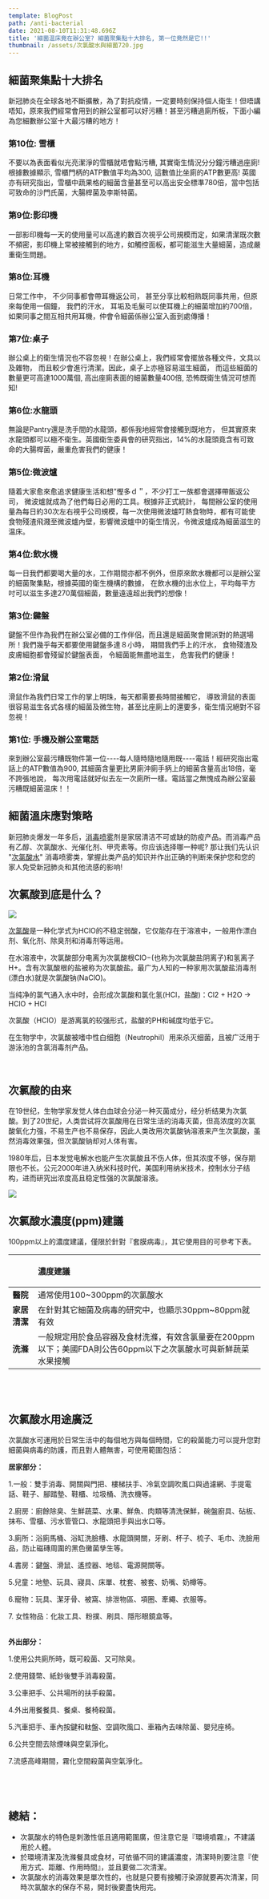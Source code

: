 ```yaml
---
template: BlogPost
path: /anti-bacterial
date: 2021-08-10T11:31:48.696Z
title: '細菌温床竟在辦公室? 細菌聚集點十大排名, 第一位竟然是它!!'
thumbnail: /assets/次氯酸水與細菌720.jpg
---
```

<!--StartFragment-->

## **細菌聚集點十大排名**

新冠肺炎在全球各地不斷擴散，為了對抗疫情，一定要時刻保持個人衛生！但唔講唔知，原來我們經常會用到的辦公室都可以好污糟！甚至污糟過廁所板，下面小編為您細數辦公室十大最污糟的地方！

### **第10位: 雪櫃**

不要以為表面看似光亮潔淨的雪櫃就唔會點污糟, 其實衛生情況分分鐘污糟過座廁! 根據數據顯示, 雪櫃門柄的ATP數值平均為300, 這數值比坐廁的ATP數更高! 英國亦有研究指出，雪櫃中蔬果格的細菌含量甚至可以高出安全標準780倍，當中包括可致命的沙門氏菌，大腸桿菌及李斯特菌。

### **第9位:影印機**

一部影印機每一天的使用量可以高達約數百次視乎公司規模而定，如果清潔既次數不頻密，影印機上常被接觸到的地方，如觸控面板，都可能滋生大量細菌，造成嚴重衛生問題。

### **第8位:耳機**

日常工作中， 不少同事都會帶耳機返公司， 甚至分享比較相熟既同事共用，但原來每使用一個鐘， 我們的汗水， 耳垢及毛髮可以使耳機上的細菌增加約700倍，如果同事之間互相共用耳機，仲會令細菌係辦公室入面到處傳播！

### **第7位:桌子**

辦公桌上的衛生情況也不容忽視！在辦公桌上，我們經常會擺放各種文件，文具以及雜物， 而且較少會進行清潔。因此，桌子上亦極容易滋生細菌， 而這些細菌的數量更可高達1000萬個, 高出座廁表面的細菌數量400倍, 恐怖既衛生情況可想而知!

### **第6位:水龍頭**

無論是Pantry還是洗手間的水龍頭，都係我地經常會接觸到既地方， 但其實原來水龍頭都可以極不衛生。英國衛生委員會的研究指出，14%的水龍頭竟含有可致命的大腸桿菌，嚴重危害我們的健康！

### **第5位:微波爐**

隨着大家愈來愈追求健康生活和想”慳多ｄ＂，不少打工一族都會選擇帶飯返公司， 微波爐就成為了他們每日必用的工具。根據非正式統計， 每間辦公室的使用量為每日約30次左右視乎公司規模，每一次使用微波爐叮熱食物時，都有可能使食物殘渣飛濺至微波爐內壁，影響微波爐中的衛生情況，令微波爐成為細菌滋生的温床。

### **第4位:飲水機**

每一日我們都要喝大量的水，工作期間亦都不例外，但原來飲水機都可以是辦公室的細菌聚集點，根據英國的衛生機構的數據， 在飲水機的出水位上，平均每平方吋可以滋生多達270萬個細菌，數量遠遠超出我們的想像！

### **第3位:鍵盤**

鍵盤不但作為我們在辦公室必備的工作伴侶，而且還是細菌聚會開派對的熱選場所！我們幾乎每天都要使用鍵盤多達８小時， 期間我們手上的汗水， 食物殘渣及皮膚細胞都會殘留於鍵盤表面， 令細菌能無盡地滋生， 危害我們的健康！

### **第2位:滑鼠**

滑鼠作為我們日常工作的掌上明珠，每天都需要長時間接觸它， 導致滑鼠的表面很容易滋生各式各樣的細菌及微生物，甚至比座廁上的還要多，衛生情況絕對不容忽視！

### **第1位: 手機及辦公室電話**

來到辦公室最污糟既物件第一位----每人隨時隨地隨用既----電話！經研究指出電話上的ATP數值為900, 其細菌含量更比男廁沖廁手抦上的細菌含量高出18倍，毫不誇張地說， 每次用電話就好似去左一次廁所一樣。電話當之無愧成為辦公室最污糟既細菌温床！！

## **細菌溫床應對策略**

新冠肺炎爆发一年多后，[消毒喷雾](https://www.k-clean.com.hk/)剂是家居清洁不可或缺的防疫产品。而消毒产品有乙醇、次氯酸水、光催化剂、甲壳素等。你应该选择哪一种呢? 那让我们先认识 "[次氯酸水](https://www.k-clean.com.hk/pages/%E7%94%A2%E5%93%81%E7%89%B9%E9%BB%9E/)" 消毒喷雾类，掌握此类产品的知识并作出正确的判断来保护您和您的家人免受新冠肺炎和其他流感的影响!

## **次氯酸到底是什么？**

![](/assets/次氯酸水HCIO-500x.jpg)

[次氯酸](https://www.k-clean.com.hk/pages/產品特點)是一种化学式为HClO的不稳定弱酸，它仅能存在于溶液中，一般用作漂白剂、氧化剂、除臭剂和消毒剂等运用。

在水溶液中，次氯酸部分电离为次氯酸根ClO−(也称为次氯酸盐阴离子)和氢离子H+。含有次氯酸根的盐被称为次氯酸盐。最广为人知的一种家用次氯酸盐消毒剂(漂白水)就是次氯酸钠(NaClO)。

当纯净的氯气通入水中时，会形成次氯酸和氯化氢(HCl，盐酸)：Cl2 + H2O → HClO + HCl

次氯酸（HClO）是游离氯的较强形式，盐酸的PH和碱度均低于它。

在生物学中，次氯酸被嗜中性白细胞（Neutrophil）用来杀灭细菌，且被广泛用于游泳池的含氯消毒剂产品。

<br>

## **次氯酸的由来**

在19世纪，生物学家发觉人体白血球会分泌一种灭菌成分，经分析结果为次氯酸。到了20世纪，人类尝试将次氯酸用在日常生活的消毒灭菌，但高浓度的次氯酸氧化力强，不易生产也不易保存，因此人类改用次氯酸钠溶液来产生次氯酸，虽然消毒效果强，但次氯酸钠却对人体有害。

1980年后，日本发觉电解水也能产生次氯酸且不伤人体，但其浓度不够，保存期限也不长。公元2000年进入纳米科技时代，美国利用纳米技术，控制水分子结构，进而研究出浓度高且稳定性强的次氯酸溶液。

![](/assets/次氯酸水與細菌720.jpg)

## **次氯酸水濃度(ppm)建議**

100ppm以上的濃度建議，僅限於針對『套膜病毒』，其它使用目的可參考下表。

|          | <p align=left>濃度建議                                                           |
| -------- | -------------------------------------------------------------- |
| **醫院**   | 通常使用100~300ppm的次氯酸水                                            |
| **家居清潔** | 在針對其它細菌及病毒的研究中，也顯示30ppm~80ppm就有效                               |
| **洗滌**   | 一般規定用於食品容器及食材洗滌，有效含氯量要在200ppm以下；美國FDA則公告60ppm以下之次氯酸水可與新鮮蔬菜水果接觸 |

## **<br>**

## **次氯酸水用途廣泛**

次氯酸水可運用於日常生活中的每個地方與每個時間，它的殺菌能力可以提升您對細菌與病毒的防護，而且對人體無害，可使用範圍包括：

**居家部分：**

1.一般：雙手消毒、開關與門把、樓梯扶手、冷氣空調吹風口與過濾網、手提電話、鞋子、腳踏墊、鞋櫃、垃圾桶、洗衣機等。

2.廚房：廚餘除臭、生鮮蔬菜、水果、鮮魚、肉類等清洗保鮮，碗盤廚具、砧板、抹布、雪櫃、污水管管口、水龍頭把手與出水口等。

3.廁所：浴廁馬桶、浴缸洗臉槽、水龍頭開關，牙刷、杯子、梳子、毛巾、洗臉用品，防止磁磚周圍的黑色黴菌孳生等。

4.書房：鍵盤、滑鼠、遙控器、地毯、電源開關等。

5.兒童：地墊、玩具、寢具、床單、枕套、被套、奶嘴、奶樽等。

6.寵物：玩具、潔牙骨、被窩、排泄物區、項圈、牽繩、衣服等。

<p align=left>7. 女性物品：化妝工具、粉撲、刷具、隱形眼鏡盒等。
<br><br>

**外出部分：**

1.使用公共廁所時，既可殺菌、又可除臭。

2.使用錢幣、紙鈔後雙手消毒殺菌。

3.公車把手、公共場所的扶手殺菌。

4.外出用餐餐具、餐桌、餐椅殺菌。

5.汽車把手、車內按鍵和軚盤、空調吹風口、車箱內去味除菌、嬰兒座椅。

6.公共空間去除煙味與空氣淨化。

7.流感高峰期間，霧化空間殺菌與空氣淨化。

## **<br>**

## **總結：**

* 次氯酸水的特色是刺激性低且適用範圍廣，但注意它是『環境噴霧』，不建議用於人體。
* 於環境清潔及洗滌餐具或食材，可依循不同的建議濃度，清潔時則要注意『使用方式、距離、作用時間』，並且要做二次清潔。
* 次氯酸水的消毒效果是單次性的，也就是只要有接觸汙染源就要再次清潔，同時次氯酸水的保存不易，開封後要盡快用完。

<!--EndFragment-->
